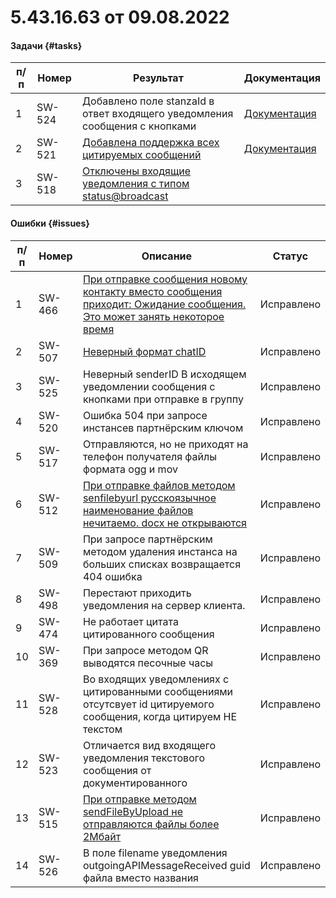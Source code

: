 # 5.43.16.63 от 09.08.2022

#### Задачи {#tasks}

п/п | Номер | Результат | Документация
----- | ----- | ----- | -----
1 | SW-524 | Добавлено поле stanzaId в ответ входящего уведомления сообщения с кнопками | [Документация](/../docs/api/receiving/notifications-format/selected-buttons/ButtonsResponseMessage/)
2 | SW-521 | [Добавлена поддержка всех цитируемых сообщений](https://github.com/green-api/docs/issues/18) | [Документация](/../docs/api/receiving/notifications-format/incoming-message/QuotedMessage/)
3 | SW-518 | [Отключены входящие уведомления с типом status@broadcast](https://github.com/green-api/docs/issues/28) | 

#### Ошибки {#issues}

п/п | Номер | Описание | Статус
----- | ----- | ----- | -----
1| SW-466 | [При отправке сообщения новому контакту вместо сообщения приходит: Ожидание сообщения. Это может занять некоторое время](https://github.com/green-api/docs/issues/14) | Исправлено
2| SW-507 | [Неверный формат chatID](https://github.com/green-api/docs/issues/22) | Исправлено
3| SW-525 | Неверный senderID В исходящем уведомлении сообщения с кнопками при отправке в группу | Исправлено
4| SW-520 | Ошибка 504 при запросе инстансев партнёрским ключом | Исправлено
5| SW-517 | Отправляются, но не приходят на телефон получателя файлы формата ogg и mov | Исправлено
6| SW-512 | [При отправке файлов методом senfilebyurl русскоязычное наименование файлов нечитаемо. docx не открываются](https://github.com/green-api/docs/issues/21) | Исправлено
7| SW-509 | При запросе партнёрским методом удаления инстанса на больших списках возвращается 404 ошибка | Исправлено
8| SW-498 | Перестают приходить уведомления на сервер клиента. | Исправлено
9| SW-474 | Не работает цитата цитированного сообщения | Исправлено
10| SW-369 | При запросе методом QR выводятся песочные часы | Исправлено
11| SW-528 | Во входящих уведомлениях с цитированными сообщениями отсутсвует id цитируемого сообщения, когда цитируем НЕ текстом | Исправлено
12| SW-523 | Отличается вид входящего уведомления текстового сообщения от документированного | Исправлено
13| SW-515 | [При отправке методом sendFileByUpload не отправляются файлы более 2Мбайт](https://github.com/green-api/docs/issues/27) | Исправлено
14| SW-526 | В поле filename уведомления outgoingAPIMessageReceived guid файла вместо названия | Исправлено
